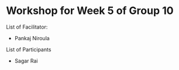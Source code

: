 # Workshop for Week 5 of Group 10

List of Facilitator:
- Pankaj Niroula
  
List of Participants
- Sagar Rai